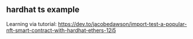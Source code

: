 ## hardhat ts example

Learning via tutorial: https://dev.to/jacobedawson/import-test-a-popular-nft-smart-contract-with-hardhat-ethers-12i5
